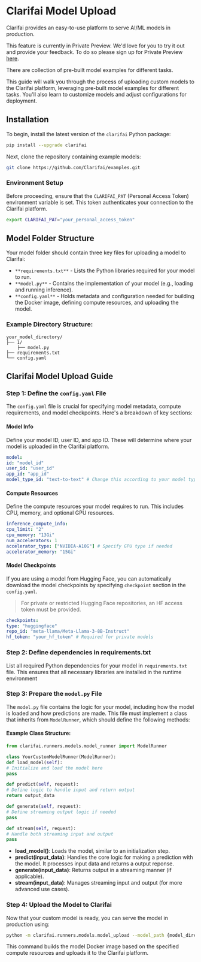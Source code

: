 # Clarifai Model Upload

Clarifai provides an easy-to-use platform to serve AI/ML models in production.

This feature is currently in Private Preview. We'd love for you to try it out and provide your feedback. To do so please sign up for Private Preview [here](https://forms.gle/MSx7QNxmug2oFZYD6).

There are collection of pre-built model examples for different tasks.

This guide will walk you through the process of uploading custom models to the Clarifai platform, leveraging pre-built model examples for different tasks. You'll also learn to customize models and adjust configurations for deployment.

## Installation

To begin, install the latest version of the `clarifai` Python package:

```bash
pip install --upgrade clarifai
```

Next, clone the repository containing example models:

```bash
git clone https://github.com/Clarifai/examples.git
```

### Environment Setup

Before proceeding, ensure that the `CLARIFAI_PAT` (Personal Access Token) environment variable is set. This token authenticates your connection to the Clarifai platform.

```bash
export CLARIFAI_PAT="your_personal_access_token"
```

## Model Folder Structure

Your model folder should contain three key files for uploading a model to Clarifai:

* `**requirements.txt**` - Lists the Python libraries required for your model to run.
* `**model.py**` - Contains the implementation of your model (e.g., loading and running inference).
* `**config.yaml**` - Holds metadata and configuration needed for building the Docker image, defining compute resources, and uploading the model.

### Example Directory Structure:

```plaintext
your_model_directory/
├── 1/
    ├── model.py
├── requirements.txt
└── config.yaml
```

## Clarifai Model Upload Guide

### Step 1: Define the `config.yaml` File

The `config.yaml` file is crucial for specifying model metadata, compute requirements, and model checkpoints. Here's a breakdown of key sections:

#### Model Info

Define your model ID, user ID, and app ID. These will determine where your model is uploaded in the Clarifai platform.

```yaml
model:
id: "model_id"
user_id: "user_id"
app_id: "app_id"
model_type_id: "text-to-text" # Change this according to your model type (e.g., image-classifier, text-to-text).
```

#### Compute Resources

Define the compute resources your model requires to run. This includes CPU, memory, and optional GPU resources.

```yaml
inference_compute_info:
cpu_limit: "2"
cpu_memory: "13Gi"
num_accelerators: 1
accelerator_type: ["NVIDIA-A10G"] # Specify GPU type if needed
accelerator_memory: "15Gi"
```

#### Model Checkpoints

If you are using a model from Hugging Face, you can automatically download the model checkpoints by specifying `checkpoint` section in the `config.yaml`.

> For private or restricted Hugging Face repositories, an HF access token must be provided.

```yaml
checkpoints:
type: "huggingface"
repo_id: "meta-llama/Meta-Llama-3-8B-Instruct"
hf_token: "your_hf_token" # Required for private models
```

### Step 2: Define dependencies in requirements.txt
List all required Python dependencies for your model in `requirements.txt` file. This ensures that all necessary libraries are installed in the runtime environment

### Step 3: Prepare the `model.py` File

The `model.py` file contains the logic for your model, including how the model is loaded and how predictions are made. This file must implement a class that inherits from `ModelRunner`, which should define the following methods:

#### Example Class Structure:

```python
from clarifai.runners.models.model_runner import ModelRunner

class YourCustomModelRunner(ModelRunner):
def load_model(self):
# Initialize and load the model here
pass

def predict(self, request):
# Define logic to handle input and return output
return output_data

def generate(self, request):
# Define streaming output logic if needed
pass

def stream(self, request):
# Handle both streaming input and output
pass
```

* **load_model()**: Loads the model, similar to an initialization step.
* **predict(input_data)**: Handles the core logic for making a prediction with the model. It processes input data and returns a output reponse.
* **generate(input_data)**: Returns output in a streaming manner (if applicable).
* **stream(input_data)**: Manages streaming input and output (for more advanced use cases).

### Step 4: Upload the Model to Clarifai

Now that your custom model is ready, you can serve the model in production using:

```bash
python -m clarifai.runners.models.model_upload --model_path {model_directory_path}
```

This command builds the model Docker image based on the specified compute resources and uploads it to the Clarifai platform.
